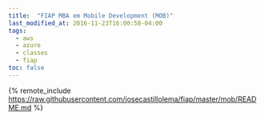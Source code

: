 ```yaml
---
title:  "FIAP MBA em Mobile Development (MOB)"
last_modified_at: 2016-11-23T16:00:58-04:00
tags:
  - aws
  - azure
  - classes
  - fiap
toc: false
---
```


{% remote_include https://raw.githubusercontent.com/josecastillolema/fiap/master/mob/README.md %}

